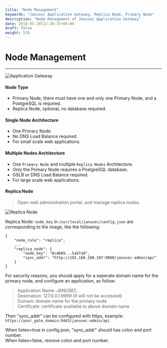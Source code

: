 ```yaml
---
title: "Node Management"
keywords: "Janusec Application Gateway, Replica Node, Primary Node"
description: "Node Management of Janusec Application Gateway"
date: 2018-05-20T22:38:35+08:00
draft: false
weight: 520
---
```


# Node Management  
----
![Application Gateway](/images/gateway2.png "Janusec Application Gateway Nodes")  
#### Node Type
* Primary Node, there must have one and only one Primary Node, and a PostgreSQL is required.  
* Replica Node, optional, no database required.

#### Single Node Architecture  
* One Primary Node.  
* No DNS Load Balance required.   
* For small scale web applications.   

#### Multiple Nodes Architecture  
* One `Primary Node` and multiple `Replica Nodes` Architecture.   
* Only the Primary Node requires a PostgreSQL database. 
* GSLB or DNS Load Balance required.   
* For large scale web applications.   
 

#### Replica Node   
> Open web administration portal, and manage replica nodes.   

![Replica Node](/images/node1.png "Replica Node of Janusec Application Gateway")  

Replica Node: `node_key` in `/usr/local/janusec/config.json` are corresponding to the image, like the following:    

```
{
	"node_role": "replica",
	...
	"replica_node": {		
		"node_key": "8c4609...5a5fa9",
		"sync_addr": "http://192.168.100.107:9080/janusec-admin/api"
	}	
}
```

For security reasons, you should apply for a seperate domain name for the primary node, and configure an application, as follow:  

> Application Name: JANUSEC  
> Destination: 127.0.0.1:9999 (It will not be accessed)  
> Domain: domain name for the primary node    
> Certificate: certificate available to above domain name  

Then "sync_addr" can be configured with https, example: `https://your_gate_domain:9443/janusec-admin/api`   

When listen=true in config.json, "sync_addr" should has colon and port number.    
When listen=false, remove colon and port number.   
